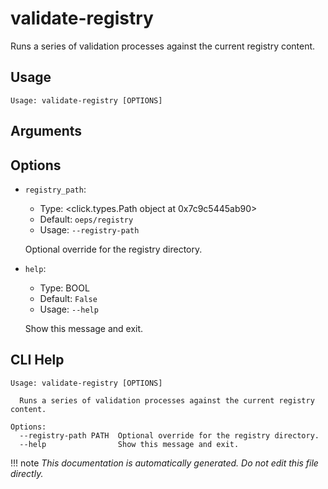 
# validate-registry

Runs a series of validation processes against the current registry content.

## Usage

```
Usage: validate-registry [OPTIONS]
```

## Arguments


## Options

* `registry_path`:
    * Type: <click.types.Path object at 0x7c9c5445ab90>
    * Default: `oeps/registry`
    * Usage: `--registry-path`

    Optional override for the registry directory.



* `help`:
    * Type: BOOL
    * Default: `False`
    * Usage: `--help`

    Show this message and exit.



## CLI Help

```
Usage: validate-registry [OPTIONS]

  Runs a series of validation processes against the current registry content.

Options:
  --registry-path PATH  Optional override for the registry directory.
  --help                Show this message and exit.
```

!!! note
    _This documentation is automatically generated. Do not edit this file directly._
